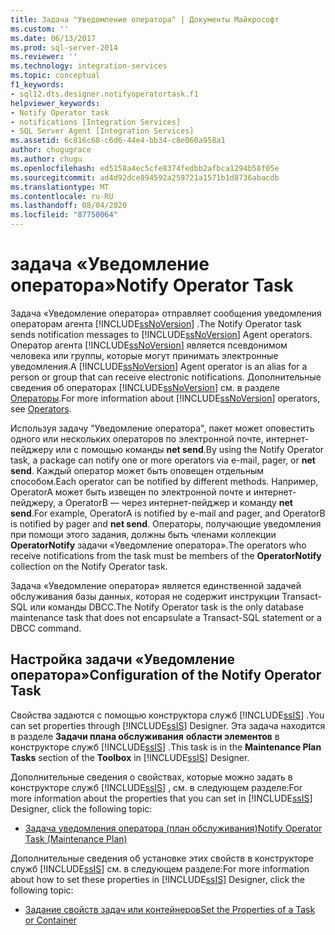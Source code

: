 ```yaml
---
title: Задача "Уведомление оператора" | Документы Майкрософт
ms.custom: ''
ms.date: 06/13/2017
ms.prod: sql-server-2014
ms.reviewer: ''
ms.technology: integration-services
ms.topic: conceptual
f1_keywords:
- sql12.dts.designer.notifyoperatortask.f1
helpviewer_keywords:
- Notify Operator task
- notifications [Integration Services]
- SQL Server Agent [Integration Services]
ms.assetid: 6c816c68-c6d6-44e4-bb34-c8e060a958a1
author: chugugrace
ms.author: chugu
ms.openlocfilehash: ed5158a4ec5cfe8374fedbb2afbca1294b58f05e
ms.sourcegitcommit: ad4d92dce894592a259721a1571b1d8736abacdb
ms.translationtype: MT
ms.contentlocale: ru-RU
ms.lasthandoff: 08/04/2020
ms.locfileid: "87750064"
---
```

# <a name="notify-operator-task"></a><span data-ttu-id="0bd5d-102">задача «Уведомление оператора»</span><span class="sxs-lookup"><span data-stu-id="0bd5d-102">Notify Operator Task</span></span>
  <span data-ttu-id="0bd5d-103">Задача «Уведомление оператора» отправляет сообщения уведомления операторам агента [!INCLUDE[ssNoVersion](../../includes/ssnoversion-md.md)] .</span><span class="sxs-lookup"><span data-stu-id="0bd5d-103">The Notify Operator task sends notification messages to [!INCLUDE[ssNoVersion](../../includes/ssnoversion-md.md)] Agent operators.</span></span> <span data-ttu-id="0bd5d-104">Оператор агента [!INCLUDE[ssNoVersion](../../includes/ssnoversion-md.md)] является псевдонимом человека или группы, которые могут принимать электронные уведомления.</span><span class="sxs-lookup"><span data-stu-id="0bd5d-104">A [!INCLUDE[ssNoVersion](../../includes/ssnoversion-md.md)] Agent operator is an alias for a person or group that can receive electronic notifications.</span></span> <span data-ttu-id="0bd5d-105">Дополнительные сведения об операторах [!INCLUDE[ssNoVersion](../../includes/ssnoversion-md.md)] см. в разделе [Операторы](../../ssms/agent//operators.md).</span><span class="sxs-lookup"><span data-stu-id="0bd5d-105">For more information about [!INCLUDE[ssNoVersion](../../includes/ssnoversion-md.md)] operators, see [Operators](../../ssms/agent//operators.md).</span></span>  
  
 <span data-ttu-id="0bd5d-106">Используя задачу "Уведомление оператора", пакет может оповестить одного или нескольких операторов по электронной почте, интернет-пейджеру или с помощью команды **net send**.</span><span class="sxs-lookup"><span data-stu-id="0bd5d-106">By using the Notify Operator task, a package can notify one or more operators via e-mail, pager, or **net send**.</span></span> <span data-ttu-id="0bd5d-107">Каждый оператор может быть оповещен отдельным способом.</span><span class="sxs-lookup"><span data-stu-id="0bd5d-107">Each operator can be notified by different methods.</span></span> <span data-ttu-id="0bd5d-108">Например, OperatorA может быть извещен по электронной почте и интернет-пейджеру, а OperatorB — через интернет-пейджер и команду **net send**.</span><span class="sxs-lookup"><span data-stu-id="0bd5d-108">For example, OperatorA is notified by e-mail and pager, and OperatorB is notified by pager and **net send**.</span></span> <span data-ttu-id="0bd5d-109">Операторы, получающие уведомления при помощи этого задания, должны быть членами коллекции **OperatorNotify** задачи «Уведомление оператора».</span><span class="sxs-lookup"><span data-stu-id="0bd5d-109">The operators who receive notifications from the task must be members of the **OperatorNotify** collection on the Notify Operator task.</span></span>  
  
 <span data-ttu-id="0bd5d-110">Задача «Уведомление оператора» является единственной задачей обслуживания базы данных, которая не содержит инструкции Transact-SQL или команды DBCC.</span><span class="sxs-lookup"><span data-stu-id="0bd5d-110">The Notify Operator task is the only database maintenance task that does not encapsulate a Transact-SQL statement or a DBCC command.</span></span>  
  
## <a name="configuration-of-the-notify-operator-task"></a><span data-ttu-id="0bd5d-111">Настройка задачи «Уведомление оператора»</span><span class="sxs-lookup"><span data-stu-id="0bd5d-111">Configuration of the Notify Operator Task</span></span>  
 <span data-ttu-id="0bd5d-112">Свойства задаются с помощью конструктора служб [!INCLUDE[ssIS](../../includes/ssis-md.md)] .</span><span class="sxs-lookup"><span data-stu-id="0bd5d-112">You can set properties through [!INCLUDE[ssIS](../../includes/ssis-md.md)] Designer.</span></span> <span data-ttu-id="0bd5d-113">Эта задача находится в разделе **Задачи плана обслуживания** **области элементов** в конструкторе служб [!INCLUDE[ssIS](../../includes/ssis-md.md)] .</span><span class="sxs-lookup"><span data-stu-id="0bd5d-113">This task is in the **Maintenance Plan Tasks** section of the **Toolbox** in [!INCLUDE[ssIS](../../includes/ssis-md.md)] Designer.</span></span>  
  
 <span data-ttu-id="0bd5d-114">Дополнительные сведения о свойствах, которые можно задать в конструкторе служб [!INCLUDE[ssIS](../../includes/ssis-md.md)] , см. в следующем разделе:</span><span class="sxs-lookup"><span data-stu-id="0bd5d-114">For more information about the properties that you can set in [!INCLUDE[ssIS](../../includes/ssis-md.md)] Designer, click the following topic:</span></span>  
  
-   [<span data-ttu-id="0bd5d-115">Задача уведомления оператора (план обслуживания)</span><span class="sxs-lookup"><span data-stu-id="0bd5d-115">Notify Operator Task &#40;Maintenance Plan&#41;</span></span>](../../relational-databases/maintenance-plans/notify-operator-task-maintenance-plan.md)  
  
 <span data-ttu-id="0bd5d-116">Дополнительные сведения об установке этих свойств в конструкторе служб [!INCLUDE[ssIS](../../includes/ssis-md.md)] см. в следующем разделе:</span><span class="sxs-lookup"><span data-stu-id="0bd5d-116">For more information about how to set these properties in [!INCLUDE[ssIS](../../includes/ssis-md.md)] Designer, click the following topic:</span></span>  
  
-   [<span data-ttu-id="0bd5d-117">Задание свойств задач или контейнеров</span><span class="sxs-lookup"><span data-stu-id="0bd5d-117">Set the Properties of a Task or Container</span></span>](../set-the-properties-of-a-task-or-container.md)  
  
  
